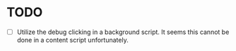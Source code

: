 # TODO

- [ ] Utilize the debug clicking in a background script. It seems this cannot be done in a content script unfortunately.